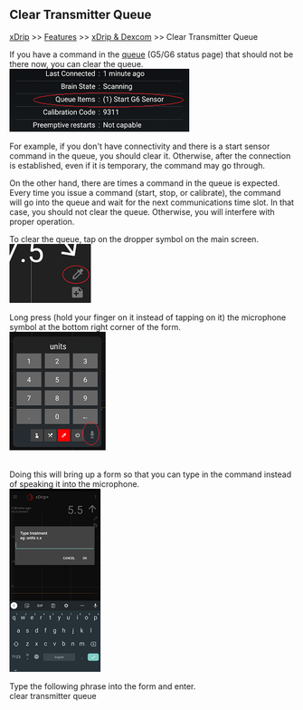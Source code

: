 ## Clear Transmitter Queue  
[xDrip](../README.md) >> [Features](./Features_page.md) >> [xDrip & Dexcom](./Dexcom_page.md) >> Clear Transmitter Queue  
  
If you have a command in the [queue](./Transmitter-Queue.md) (G5/G6 status page) that should not be there now, you can clear the queue.  
![](./images/tx-queue.png)  

For example, if you don't have connectivity and there is a start sensor command in the queue, you should clear it.  Otherwise, after the connection is established, even if it is temporary, the command may go through.  

On the other hand, there are times a command in the queue is expected.  Every time you issue a command (start, stop, or calibrate), the command will go into the queue and wait for the next communications time slot.  In that case, you should not clear the queue.  Otherwise, you will interfere with proper operation.  

To clear the queue, tap on the dropper symbol on the main screen.  
![](./images/syringe-symbol.png)  

Long press (hold your finger on it instead of tapping on it) the microphone symbol at the bottom right corner of the form.  
![](./images/treatment-menu.png)  
<br/>  

Doing this will bring up a form so that you can type in the command instead of speaking it into the microphone.  
![](./images/TypeVoiceCommand.png)  
  
Type the following phrase into the form and enter.  
clear transmitter queue  
  
